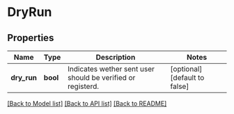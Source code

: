 # DryRun

## Properties
Name | Type | Description | Notes
------------ | ------------- | ------------- | -------------
**dry_run** | **bool** | Indicates wether sent user should be verified or registerd. | [optional] [default to false]

[[Back to Model list]](../README.md#documentation-for-models) [[Back to API list]](../README.md#documentation-for-api-endpoints) [[Back to README]](../README.md)


